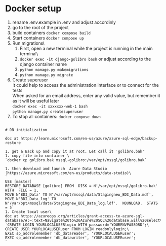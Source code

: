 
# Docker setup

1. rename .env.example in .env and adjust accordinly
1. go to the root of the project
1. build containers `docker compose build`
1. Start containers `docker compose up`
1. Run migrations\
    1. First, open a new terminal while the project is running in the main terminal\
    1. `docker exec -it django-golibro bash` or adjust according to the django container name
    1. `python manage.py makemigrations`
    1. `python manage.py migrate`
1. Create superuser\
It could help to access the administration interface or to connect for the tests\
When asked for an email address, enter any valid value, but remember it as it will be useful later\
`docker exec -it xxxxxxx-web-1 bash`\
`python manage.py createsuperuser`
1. To stop all containers:
`docker compose down`
~~~~

# DB initialization

doc at https://learn.microsoft.com/en-us/azure/azure-sql-edge/backup-restore

1. get a Back up and copy it at root. Let call it 'golibro.bak'
1. copy file into container \
`docker cp golibro.bak mssql-golibro:/var/opt/mssql/golibro.bak`

1. then download and launch  Azure Data Studio (https://azure.microsoft.com/en-us/products/data-studio)\
`
USE [master]
RESTORE DATABASE [golibro] FROM  DISK = N'/var/opt/mssql/golibro.bak' WITH  FILE = 1,
MOVE N'BDI_Data' TO N'/var/opt/mssql/data/Stagingnew_BDI_Data.mdf',
MOVE N'BDI_Data_log' TO N'/var/opt/mssql/data/Stagingnew_BDI_Data_log.ldf',  NOUNLOAD,  STATS = 5`
1. Create local user\
doc at https://azureops.org/articles/grant-access-to-azure-sql-database/#:~:text=Navigate%20to%20Azure%20SQL%20database,will%20select%20the%20admin%20account.
`CREATE LOGIN YOURLOCALUSERlogin WITH password='YOURENVPASSORD';\
CREATE USER YOURLOCALUSERuser FROM LOGIN readonlylogin;\
EXEC sp_addrolemember 'db_datareader', 'YOURLOCALUSERuser';
EXEC sp_addrolemember 'db_datawriter', 'YOURLOCALUSERuser';
`


